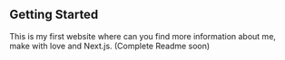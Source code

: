 ## Getting Started

This is my first website where can you find more information about me, make with love and Next.js. (Complete Readme soon)
